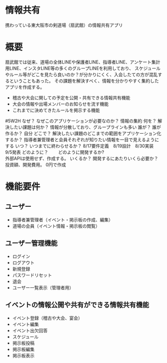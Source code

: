 # 情報共有
携わっている東大阪市の剣道場（扇武館）の情報共有アプリ

# 概要
扇武館では従来、道場の全体LINEや保護者LINE、指導者LINE、アンケート集計用LINE、インスタLINE等の多くのグループLINEを利用しており、
スケジュールやルール等がどこを見たら良いのか？が分かりにくく、入会したての方が混乱するということもあった。
その課題を解決すべく、情報を分かりやすく集約したアプリを作成する。

* 稽古や大会に関しての予定を公開・共有できる情報共有機能
* 大会の情報や出場メンバーのお知らせを流す機能
* これまでに決めてきたルールを掲示する機能

#5W2H
なぜ？	      なぜこのアプリケーションが必要なのか？ 	                情報の集約
何を？	      解決したい課題は何か？	                        情報が分散しており、グループラインも多い
誰が？	      誰が作るか？	                                        自分
どこで？	      解決したい課題のどこまでの範囲をアプリケーション化するか？	指導者兼管理者と会員それぞれが知りたい情報を一目で見えるようにする
いつ？	      いつまでに終わらせるか？	                        8/17要件定義　8/19設計　8/30実装　9/5発表
どのように？　　 どのように開発するか?　　　　　　　　　　　　　　　　　　　 外部APIは使用せず、作成する。
いくるか？      開発するにあたりいくら必要か？投資額、開発費用。          0円で作成

# 機能要件
## ユーザー
* 指導者兼管理者（イベント・掲示板の作成、編集）
* 道場の会員（イベント情報・掲示板の閲覧）

## ユーザー管理機能
* ログイン
* ログアウト
* 新規登録
* パスワードリセット
* 退会
* ユーザー一覧表示（管理者用）

## イベントの情報公開や共有ができる情報共有機能
* イベント登録（稽古や大会、宴会）
* イベント編集
* イベント出欠回答
* スケジュール
* 掲示板投稿
* 掲示板編集
* 掲示板表示
